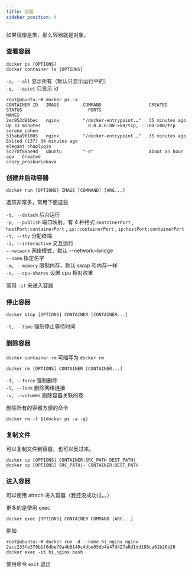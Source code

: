```yaml
---
title: 容器
sidebar_position: 4
---
```


如果镜像是类，那么容器就是对象。

### 查看容器

```
docker ps [OPTIONS]
docker container ls [OPTIONS]
```

`-a, --all` 显示所有（默认只显示运行中的）  
`-q, --quiet` 只显示 id


```
root@ubuntu:~# docker ps -a 
CONTAINER ID   IMAGE         COMMAND                  CREATED             STATUS                         PORTS                               NAMES
2ec952d81bec   nginx         "/docker-entrypoint.…"   35 minutes ago      Up 33 minutes                  0.0.0.0:80->80/tcp, :::80->80/tcp   serene_cohen
515aba961085   nginx         "/docker-entrypoint.…"   35 minutes ago      Exited (137) 34 minutes ago                                        elegant_chaplygin
5c778f89ae9d   ubuntu        "-d"                     About an hour ago   Created                                                            crazy_proskuriakova
```

### 创建并启动容器

```
docker run [OPTIONS] IMAGE [COMMAND] [ARG...]
```

选项非常多，常用下面这些

`-d, --detach` 后台运行  
`-p, --publish` 端口映射，有 4 种格式 `containerPort` , `hostPort:containerPort` , `ip::containerPort` , `ip:hostPort:containerPort`   
`-t, --tty` 分配终端  
`-i, --interactive` 交互运行  
`--network` 网络模式，默认 --network=bridge  
`--name` 指定名字  
`-m, --memory` 限制内存，默认 swap 和内存一样  
`-c, --cpu-shares` 设置 cpu 相对权重  

常用 `-it` 来进入容器 

### 停止容器

```
docker stop [OPTIONS] CONTAINER [CONTAINER...]
```

`-t, --time` 强制停止等待时间

### 删除容器

`docker container rm` 可缩写为 `docker rm`

```
docker rm [OPTIONS] CONTAINER [CONTAINER...]
```

`-f, --force` 强制删除   
`-l, --link` 删除网络连接  
`-v, --volumes` 删除容器关联的卷  


删除所有的容器方便的命令

```
docker rm -f $(docker ps -a -q)
```

### 复制文件

可以复制文件到容器，也可以反过来。

```
docker cp [OPTIONS] CONTAINER:SRC_PATH DEST_PATH|
docker cp [OPTIONS] SRC_PATH|- CONTAINER:DEST_PATH
```

### 进入容器

可以使用 attach 进入容器（我还没成功过。。）

更多的是使用 exec

```
docker exec [OPTIONS] CONTAINER COMMAND [ARG...]
```

例如

```
root@ubuntu:~# docker run -d --name hi_nginx nginx 
2acc233fe379b1f6dbe79a4b0140c4dbe05db4e47d427a6d1dd188ca61b26b28
docker exec -it hi_nginx bash
```

使用命令 `exit` 退出

